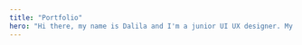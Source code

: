 ```yaml
---
title: "Portfolio"
hero: "Hi there, my name is Dalila and I'm a junior UI UX designer. My goal is to turn your ideas into clear and focused design."
---
```

